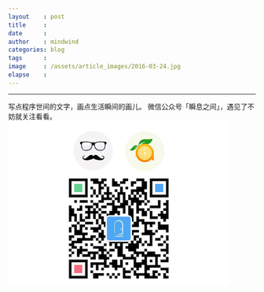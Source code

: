 ```yaml
---
layout    : post
title     :
date      :
author    : mindwind
categories: blog
tags      :
image     : /assets/article_images/2016-03-24.jpg
elapse    :
---
```































---
写点程序世间的文字，画点生活瞬间的画儿。
微信公众号「瞬息之间」，遇见了不妨就关注看看。
![](/assets/images/qrcode_wechat_avatar.jpg)

